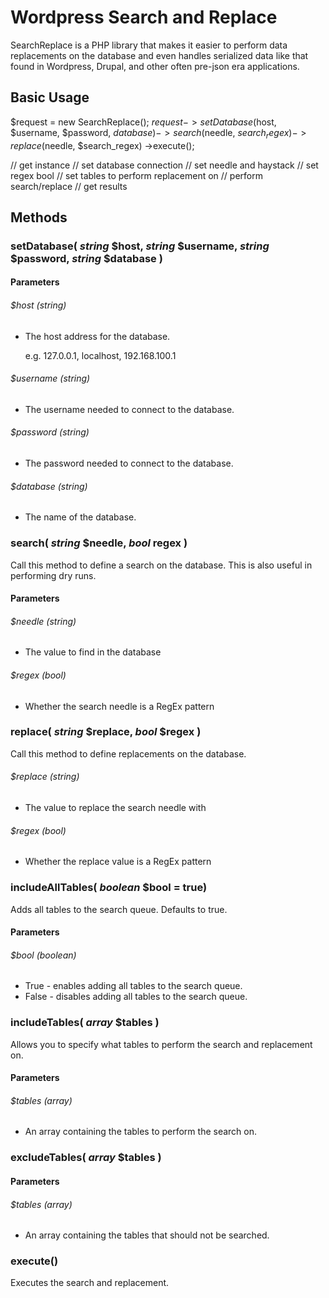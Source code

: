 # Wordpress Search and Replace 

SearchReplace is a PHP library that makes it easier to perform data replacements on the database and even handles serialized data like that found in Wordpress, Drupal, and other often pre-json era applications.


 
## Basic Usage
$request = new SearchReplace();
$request->setDatabase($host, $username, $password, $database)
        ->search($needle, $search_regex)
        ->replace($needle, $search_regex)
        ->execute();

// get instance
// set database connection
// set needle and haystack
// set regex bool
// set tables to perform replacement on
// perform search/replace
// get results

## Methods

### setDatabase( _string_ $host, _string_ $username, _string_ $password, _string_ $database )
#### Parameters
###### $host _(string)_
* The host address for the database.

    e.g. 127.0.0.1, localhost, 192.168.100.1
###### $username _(string)_
* The username needed to connect to the database.
###### $password _(string)_
* The password needed to connect to the database.
###### $database _(string)_
* The name of the database.

### search( _string_ $needle, _bool_ regex )
Call this method to define a search on the database. This is also useful in performing dry runs.
#### Parameters
###### $needle _(string)_
* The value to find in the database
###### $regex _(bool)_
* Whether the search needle is a RegEx pattern

### replace( _string_ $replace, _bool_ $regex )
Call this method to define replacements on the database.
###### $replace _(string)_
* The value to replace the search needle with
###### $regex _(bool)_
* Whether the replace value is a RegEx pattern

### includeAllTables( _boolean_ $bool = true)
Adds all tables to the search queue. Defaults to true.
#### Parameters
###### $bool _(boolean)_
* True - enables adding all tables to the search queue.
* False - disables adding all tables to the search queue.

### includeTables( _array_ $tables )
Allows you to specify what tables to perform the search and replacement on.
#### Parameters
###### $tables _(array)_
* An array containing the tables to perform the search on.

### excludeTables( _array_ $tables )
#### Parameters
###### $tables _(array)_
* An array containing the tables that should not be searched.

### execute()
Executes the search and replacement.
